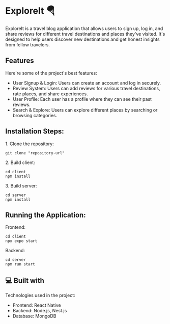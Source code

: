 <h1 align="left" id="title">ExploreIt 🪂</h1>

<p id="description">ExploreIt is a travel blog application that allows users to sign up, log in, and share reviews for different travel destinations and places they've visited. It's designed to help users discover new destinations and get honest insights from fellow travelers.</p>

  
  
<h2>Features</h2>

Here're some of the project's best features:

*   User Signup & Login: Users can create an account and log in securely.
*   Review System: Users can add reviews for various travel destinations, rate places, and share experiences.
*   User Profile: Each user has a profile where they can see their past reviews.
*   Search & Explore: Users can explore different places by searching or browsing categories.


<h2>Installation Steps:</h2>

<p>1. Clone the repository:</p>

```
git clone "repository-url"
```

<p>2. Build client:</p>

```
cd client
npm install
```
<p>3. Build server:</p>

```
cd server
npm install
```

<h2>Running the Application:</h2>

<p>Frontend:</p>

```
cd client
npx expo start
```

<p>Backend:</p>

```
cd server
npm run start
```
  
  
<h2>💻 Built with</h2>

Technologies used in the project:

*   Frontend: React Native
*   Backend: Node.js, Nest.js
*   Database: MongoDB


